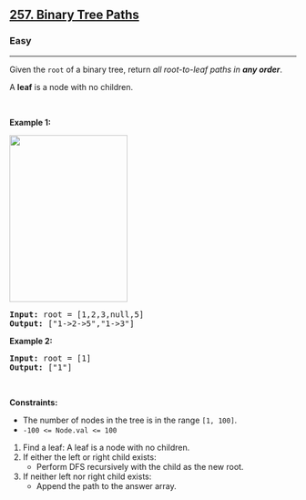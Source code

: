 <h2><a href="https://leetcode.com/problems/binary-tree-paths/">257. Binary Tree Paths</a></h2><h3>Easy</h3><hr><p>Given the <code>root</code> of a binary tree, return <em>all root-to-leaf paths in <strong>any order</strong></em>.</p>

<p>A <strong>leaf</strong> is a node with no children.</p>

<p>&nbsp;</p>
<p><strong class="example">Example 1:</strong></p>
<img alt="" src="https://assets.leetcode.com/uploads/2021/03/12/paths-tree.jpg" style="width: 207px; height: 293px;" />
<pre>
<strong>Input:</strong> root = [1,2,3,null,5]
<strong>Output:</strong> [&quot;1-&gt;2-&gt;5&quot;,&quot;1-&gt;3&quot;]
</pre>

<p><strong class="example">Example 2:</strong></p>

<pre>
<strong>Input:</strong> root = [1]
<strong>Output:</strong> [&quot;1&quot;]
</pre>

<p>&nbsp;</p>
<p><strong>Constraints:</strong></p>

<ul>
	<li>The number of nodes in the tree is in the range <code>[1, 100]</code>.</li>
	<li><code>-100 &lt;= Node.val &lt;= 100</code></li>
</ul>


<ol>
  <li>Find a leaf: A leaf is a node with no children.</li>
  <li>If either the left or right child exists:
    <ul>
      <li>Perform DFS recursively with the child as the new root.</li>
    </ul>
  </li>
  <li>If neither left nor right child exists:
    <ul>
      <li>Append the path to the answer array.</li>
    </ul>
  </li>
</ol>
